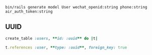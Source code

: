 `bin/rails generate model User wechat_openid:string phone:string air_auth_token:string`


## UUID

```ruby
create_table :users, **id: :uuid** do |t|
```
```ruby
t.references :user, **type: :uuid**, foreign_key: true
```
